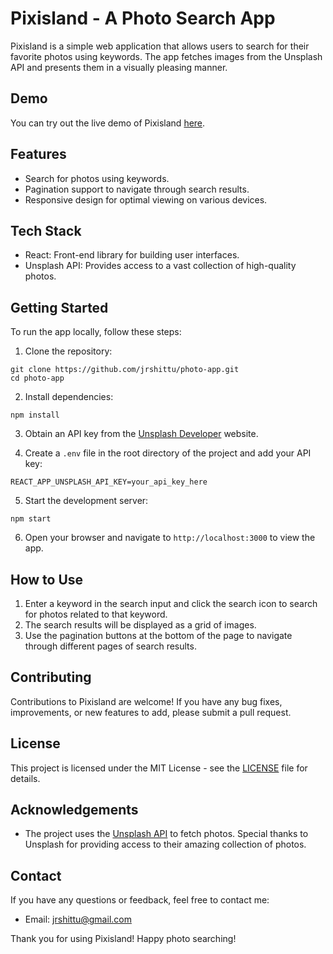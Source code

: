 # Pixisland - A Photo Search App

Pixisland is a simple web application that allows users to search for their favorite photos using keywords. The app fetches images from the Unsplash API and presents them in a visually pleasing manner.

## Demo

You can try out the live demo of Pixisland [here](https://photo-app-ashy.vercel.app/).

## Features

- Search for photos using keywords.
- Pagination support to navigate through search results.
- Responsive design for optimal viewing on various devices.

## Tech Stack

- React: Front-end library for building user interfaces.
- Unsplash API: Provides access to a vast collection of high-quality photos.

## Getting Started

To run the app locally, follow these steps:

1. Clone the repository:

```
git clone https://github.com/jrshittu/photo-app.git
cd photo-app
```

2. Install dependencies:

```
npm install
```

3. Obtain an API key from the [Unsplash Developer](https://unsplash.com/developers) website.

4. Create a `.env` file in the root directory of the project and add your API key:

```
REACT_APP_UNSPLASH_API_KEY=your_api_key_here
```

5. Start the development server:

```
npm start
```

6. Open your browser and navigate to `http://localhost:3000` to view the app.

## How to Use

1. Enter a keyword in the search input and click the search icon to search for photos related to that keyword.
2. The search results will be displayed as a grid of images.
3. Use the pagination buttons at the bottom of the page to navigate through different pages of search results.

## Contributing

Contributions to Pixisland are welcome! If you have any bug fixes, improvements, or new features to add, please submit a pull request.

## License

This project is licensed under the MIT License - see the [LICENSE](LICENSE) file for details.

## Acknowledgements

- The project uses the [Unsplash API](https://unsplash.com/developers) to fetch photos. Special thanks to Unsplash for providing access to their amazing collection of photos.

## Contact

If you have any questions or feedback, feel free to contact me:

- Email: jrshittu@gmail.com

Thank you for using Pixisland! Happy photo searching!
